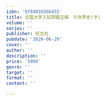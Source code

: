 ```yaml
---
isbn: '9784010366455'
title: 全国大学入試問題正解　⑮世界史(予)
volume: ''
series: ''
publisher: 旺文社
pubdate: '2020-06-29'
cover: ''
author: ''
description: ''
price: '5000'
genre: ''
target: ''
format: ''
content: ''

---
```

